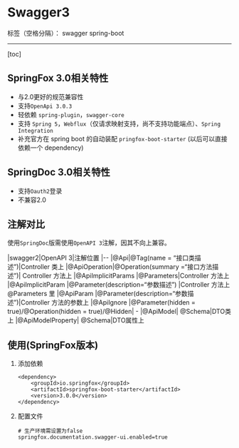 ﻿# Swagger3

标签（空格分隔）： swagger spring-boot

---

[toc]

## SpringFox 3.0相关特性

- 与2.0更好的规范兼容性
- 支持`OpenApi 3.0.3`
- 轻依赖 `spring-plugin`，`swagger-core`
- 支持 `Spring 5`，`Webflux`（仅请求映射支持，尚不支持功能端点）、`Spring Integration`
- 补充官方在 spring boot 的自动装配 `pringfox-boot-starter` (以后可以直接依赖一个 dependency)

## SpringDoc 3.0相关特性

- 支持`Oauth2`登录
- 不兼容2.0

## 注解对比

使用`SpringDoc`版需使用`OpenAPI 3`注解，因其不向上兼容。

|swagger2|OpenAPI 3|注解位置
|--
|@Api|@Tag(name = “接口类描述”)|Controller 类上
|@ApiOperation|@Operation(summary =“接口方法描述”)|	Controller 方法上
|@ApiImplicitParams	|@Parameters|Controller 方法上
|@ApiImplicitParam	|@Parameter(description=“参数描述”)	|Controller 方法上 @Parameters 里
|@ApiParam	|@Parameter(description=“参数描述”)|Controller 方法的参数上
|@ApiIgnore	|@Parameter(hidden = true)/@Operation(hidden = true)/@Hidden|	-
|@ApiModel|	@Schema|DTO类上
|@ApiModelProperty|	@Schema|DTO属性上

## 使用(SpringFox版本)

1. 添加依赖
    ```
    <dependency>
        <groupId>io.springfox</groupId>
        <artifactId>springfox-boot-starter</artifactId>
        <version>3.0.0</version>
    </dependency>
    ```

1. 配置文件

    ```
    # 生产环境需设置为false
    springfox.documentation.swagger-ui.enabled=true
    ```






